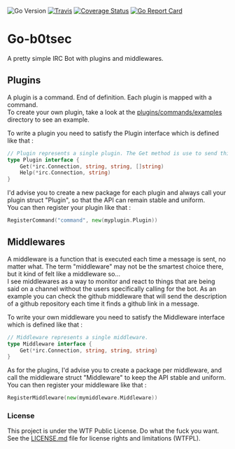 ![Go Version](https://img.shields.io/badge/go-1.5-brightgreen.svg)
[![Travis](https://travis-ci.org/Depado/go-b0tsec.svg)](https://travis-ci.org/Depado/go-b0tsec)
[![Coverage Status](https://coveralls.io/repos/Depado/go-b0tsec/badge.svg?branch=master&service=github)](https://coveralls.io/github/Depado/go-b0tsec?branch=master)
[![Go Report Card](http://goreportcard.com/badge/Depado/go-b0tsec)](http://goreportcard.com/report/Depado/go-b0tsec)

# Go-b0tsec

A pretty simple IRC Bot with plugins and middlewares.

## Plugins

A plugin is a command. End of definition. Each plugin is mapped with a command.  
To create your own plugin, take a look at the [plugins/commands/examples](https://github.com/Depado/go-b0tsec/tree/master/plugins/commands/example) directory to see an example.

To write a plugin you need to satisfy the Plugin interface which is defined like that :

```go
// Plugin represents a single plugin. The Get method is use to send things.
type Plugin interface {
	Get(*irc.Connection, string, string, []string)
	Help(*irc.Connection, string)
}
```

I'd advise you to create a new package for each plugin and always call your plugin struct "Plugin", so that the API can remain stable and uniform.  
You can then register your plugin like that :

```go
RegisterCommand("command", new(myplugin.Plugin))
```

## Middlewares

A middleware is a function that is executed each time a message is sent, no matter what. The term "middleware" may not be the smartest choice there, but it kind of felt like a middleware so...  
I see middlewares as a way to monitor and react to things that are being said on a channel without the users specifically calling for the bot. As an example you can check the github middleware that will send the description of a github repository each time it finds a github link in a message.

To write your own middleware you need to satisfy the Middleware interface which is defined like that :

```go
// Middleware represents a single middleware.
type Middleware interface {
	Get(*irc.Connection, string, string, string)
}
```

As for the plugins, I'd advise you to create a package per middleware, and call the middleware struct "Middleware" to keep the API stable and uniform.  
You can then register your middleware like that :

```go
RegisterMiddleware(new(mymiddleware.Middleware))
```

### License ###
This project is under the WTF Public License. Do what the fuck you want.
See the [LICENSE.md](https://github.com/Depado/go-b0tsec/blob/master/LICENSE.md) file for license rights and limitations (WTFPL).
